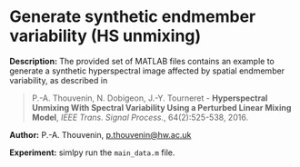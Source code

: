# Generate synthetic endmember variability (HS unmixing)

**Description:** The provided set of MATLAB files contains an example to generate  a synthetic hyperspectral image affected by spatial endmember variability, as described in

>P.-A. Thouvenin, N. Dobigeon, J.-Y. Tourneret - 
<strong>Hyperspectral Unmixing With Spectral Variability
Using a Perturbed Linear Mixing Model</strong>, <em>IEEE Trans. Signal Process.</em>, 64(2):525-538, 2016. 

**Author:** P.-A. Thouvenin, p.thouvenin@hw.ac.uk

**Experiment:** simlpy run the `main_data.m` file.
